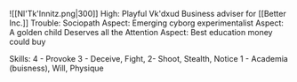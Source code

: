 ![[Nl'Tk'Innitz.png|300]]
High: Playful Vk'dxud Business adviser for [[Better Inc.]]
Trouble: Sociopath
Aspect: Emerging cyborg experimentalist
Aspect: A golden child Deserves all the Attention
Aspect: Best education money could buy

Skills:
4 - Provoke
3 - Deceive, Fight,
2- Shoot, Stealth, Notice
1 - Academia (buisness), Will, Physique
